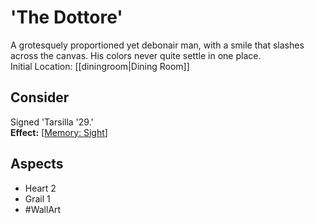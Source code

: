 # 'The Dottore'
A grotesquely proportioned yet debonair man, with a smile that slashes across the canvas. His colors never quite settle in one place.<br>Initial Location: [[diningroom|Dining Room]]
## Consider
Signed 'Tarsilla '29.'<br>**Effect:** [[Memory: Sight](https://uadaf.theevilroot.xyz/rowenarium/element/mem.sight)]
## Aspects
- Heart 2
- Grail 1
- #WallArt 